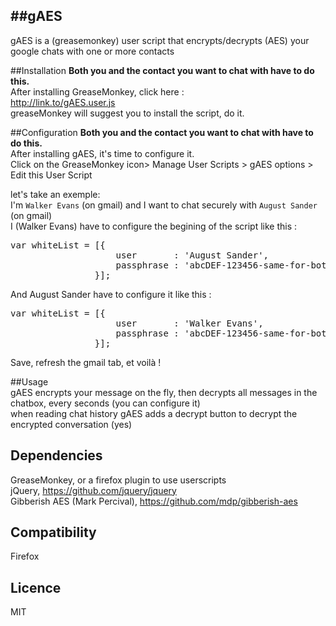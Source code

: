 ##gAES
-----------
gAES is a (greasemonkey) user script that encrypts/decrypts (AES) your google chats with one or more contacts


##Installation
**Both you and the contact you want to chat with have to do this.**  
After installing GreaseMonkey, click here :  
http://link.to/gAES.user.js  
greaseMonkey will suggest you to install the script, do it.  


##Configuration
**Both you and the contact you want to chat with have to do this.**  
After installing gAES, it's time to configure it.    
 Click on the GreaseMonkey icon> Manage User Scripts > gAES options > Edit this User Script 
  
let's take an exemple:  
I'm `Walker Evans` (on gmail) and I want to chat securely with `August Sander` (on gmail)  
I (Walker Evans) have to configure the begining of the script like this :     
<pre>
var whiteList = [{
                    user       : 'August Sander',
                    passphrase : 'abcDEF-123456-same-for-both-users'
                }]; 
</pre>
And August Sander have to configure it like this :
<pre>
var whiteList = [{
                    user       : 'Walker Evans',
                    passphrase : 'abcDEF-123456-same-for-both-users'
                }]; 
</pre>
Save, refresh the gmail tab, et voilà !


##Usage  
gAES encrypts your message on the fly, then decrypts all messages in the chatbox, every seconds (you can configure it)  
when reading chat history gAES adds a decrypt button to decrypt the encrypted conversation (yes)

## Dependencies
GreaseMonkey, or a firefox plugin to use userscripts    
jQuery, https://github.com/jquery/jquery  
Gibberish AES (Mark Percival), https://github.com/mdp/gibberish-aes  
 
## Compatibility
Firefox


## Licence
 MIT

